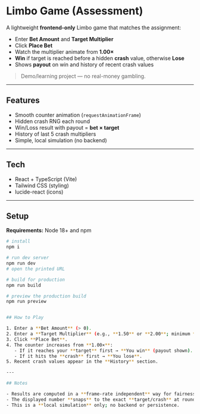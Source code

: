 # Limbo Game (Assessment)

A lightweight **frontend-only** Limbo game that matches the assignment:

- Enter **Bet Amount** and **Target Multiplier**
- Click **Place Bet**
- Watch the multiplier animate from **1.00×**
- **Win** if target is reached before a hidden **crash** value, otherwise **Lose**
- Shows **payout** on win and history of recent crash values

> Demo/learning project — no real-money gambling.

---

## Features

- Smooth counter animation (`requestAnimationFrame`)
- Hidden crash RNG each round
- Win/Loss result with payout = **bet × target**
- History of last 5 crash multipliers
- Simple, local simulation (no backend)

---

## Tech

- React + TypeScript (Vite)
- Tailwind CSS (styling)
- lucide-react (icons)

---

## Setup

**Requirements:** Node 18+ and npm

```bash
# install
npm i

# run dev server
npm run dev
# open the printed URL

# build for production
npm run build

# preview the production build
npm run preview


## How to Play

1. Enter a **Bet Amount** (> 0).
2. Enter a **Target Multiplier** (e.g., **1.50** or **2.00**; minimum **1.01**).
3. Click **Place Bet**.
4. The counter increases from **1.00×**:
   - If it reaches your **target** first → **You win** (payout shown).
   - If it hits the **crash** first → **You lose**.
5. Recent crash values appear in the **History** section.

---

## Notes

- Results are computed in a **frame-rate independent** way for fairness.
- The displayed number **snaps** to the exact **target/crash** at round end.
- This is a **local simulation** only; no backend or persistence.
